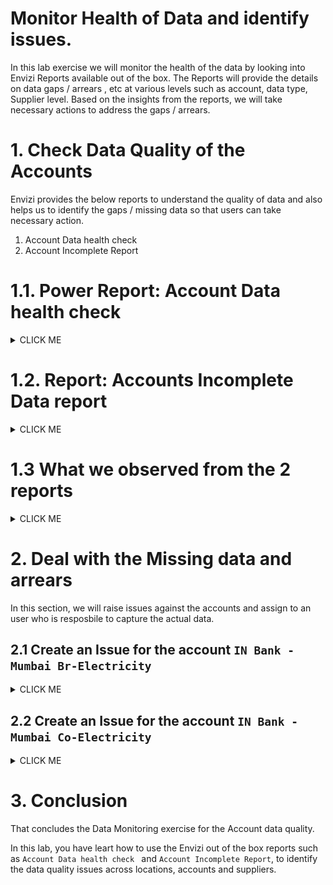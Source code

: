 
# Monitor Health of Data and identify issues.

In this lab exercise we will monitor the health of the data by looking into Envizi Reports available out of the box. The Reports will provide the details on data gaps / arrears , etc at various levels such as  account, data type, Supplier level.  Based on the insights from the reports, we will take necessary actions to address the gaps / arrears.


# 1. Check Data Quality of the Accounts

Envizi provides the below reports to understand the quality of data and also helps us to identify the gaps / missing data so that users can take necessary action. 

1. Account Data health check 
2. Account Incomplete Report

# 1.1. Power Report: Account Data health check

<details><summary>CLICK ME</summary>

Account Data health check is a power report which helps us to analyze health of data loaded into the accounts in Envizi. By looking into the report, the data capture team can understand what % of accounts have the data captured in last 4 months and what is the % of accounts for which data need to be catpured. 

In this section we will go through these reports and get the insights on the data which we have so far loaded into accounts for our organization. 

## 1.1.1 Report Home

### Open Account Data health Check report

1. In the Global Search ->  Choose `Reports` from the drop-down and enter `health` in the text box to search for the report. 

<img src="images/Account-Data-health-check-report-search.png">


2. Click on the `Account Data health Check` PowerReport from the results.

<img src="images/Account-Data-health-check-report-reports.png">


3. View the  report opened in new browser tab, which provides Account health details across overall organization

<img src="images/Account-Data-health-check-home.png">   


### Apply Filter for Group Level 1

4. Click `Group Filter` on right-hand corner and select your group in `Group Level 1` ( Ex: `IN Bank`) and close

Now, the page shows `Data Activity` and `Data Gaps` related to the group which you have selected. 

As per the screenshot , 87% of the accounts have the data captured in last 4 months. 

<img src="images/Account-Data-health-check-Group.png"> 

## 1.1.2 Data Activity - Current

### Current Home

5. Click on `View` under `Data Activity - Current` in the above screen to view more details

This page  displays the information by category wise (electricity, fugitive gases, ) and also by Supplier-wise. 

As per the screenshot, there are 27 Accounts for which the data is loaded in last 4 months. 

<img src="images/Account-Data-health-check-Current.png"> 

### Account Information

6. Click on `Account Information` in the above screen to view those accounts

Notice the `Last Date of Data` column, which indicates when the data is last captured in this account (in last 4 months)

<img src="images/Account-Data-health-check-Current-Account.png"> 


## 1.1.3 Data Activity - Arrears

7. Go back to home page of `Account Data Health Check` report 

8. Click on `View` under `Arrears` to look at the Accounts for which data is `NOT` captured in `last 4 months`.

<img src="images/Account-Data-health-check-Group-arrears.png"> 

### Arrears Home

9. There are few accounts for which the data is not captured in last 4 months. Click on the `Account Information` to view those accounts

<img src="images/Account-Data-health-check-Arrears.png"> 

### Account Information

Looking at the `Last Date of Data` column (eg: June 30, 2023) , the data capture team can identify that they need to capture the latest data into these accounts and work on it further.  For example, at the time of this report (refer screenhot - Last updated on 09/12/2023 03:07 AM),  its been more than 4 months  that the data is not captured into these accounts, hence identified as arrears.  

<img src="images/Account-Data-health-check-Arrears-Account.png"> 

## 1.1.4 Data Gaps

10. Lets go back to `Home` page and look at the `Data Gaps`. The bar graphs under `Data Gaps` section shows that from July 2023 there is lot of accured data, which  means the 
system has estimate the data based on previously available data because the accounts are not loaded. 


<img src="images/Account-Data-health-check-home-gaps-view.png"> 

### Data Gaps Home

11. Click on `View` in the above screen to see more details


By default, the page opens with `last 12 months` data based on the `consumption` for `all the categories` by `Supplier`.

12. Unselect `Select All` and select only `Electricity` , 

<img src="images/Account-Data-health-check-DataGaps-1.png"> 

This gives you more details insights on how much data is loaded, how much is estimate and accrued for this data type. 

From the screenshot you can observe the following
- more than `25%` of electricity data is missed to capture
- however `5 to 6%` of data is estimated data

You can also see the `Date Gaps by Supplier` chart, where you can see that from `which suppliers` the data is missing regularly.  

<img src="images/Account-Data-health-check-DataGaps-ele.png"> 


### Data Gaps by Supplier

13. Click on `BEST` from  `Data Gaps By Supplier` in the above screen to Drill-down on Supplier to get more insights. 

Observe the following.
- Only `55% of data captured is actual data` from Supplier `BEST` and the rest is `MISSING`. 
- Around `38% of data is accrued` 
- Around `6% of data is estimated`

So this is not good sign for data accuracy and quality. Hence there is a need to check with supplier why this data is missing to submit. 

<img src="images/Account-Data-health-check-DataGaps-ele-best.png"> 


### Data Gaps by Supplier in detail

14. Click on `Drill through to BEST details` in the above screen to see the more detailed view

This screen shows location wise data capture from the Supplier. You can see the below 2 locations.
- IN Bank - Mumbai Br
- IN Bank - Mumbai Co


<img src="images/Account-Data-health-check-DataGaps-ele-best-locs.png"> 

### Data Gaps by Supplier in detail - Mumbai Br

15. Select `IN Bank - Mumbai Br` in the above screen.

- As you see in screenshot, `40% of data is missing` for this location. 
- Look at `Month by Month` chart, there is `NO` data supplied for this location from `July 2023` by this Supplier. 
- This is important insight which `needs attention` and required to be notified to concern location / business unit teams to address the issue. 

<img src="images/Account-Data-health-check-DataGaps-ele-best-locs-Br.png">

### Data Gaps by Supplier in detail - Mumbai Co

17. Similarly, Click on   `IN Bank - Mumbai Co` in the above screen and get insights for this location. 

<img src="images/Account-Data-health-check-DataGaps-ele-best-locs-Co.png"> 

### Data Gaps by Supplier in detail - View Accounts

18. Click on `View Accounts` on the above screen to view account-wise details. 

From screenshot , we can see that account `IN Bank - Mumbai Co-Electricity` has lot of  `Estimated` . For data accurancy, it is important to ingest the actual data, hence we will need to address this issue to load data into the system. 

19. Take a note of this account  `IN Bank - Mumbai Co-Electricity` as we will learn how to address this using issue management by raising an issue against the same.

In the next section we will also look at `Accounts Incomplete Data report` and how it helps to get more insights at account level. 

<img src="images/Account-Data-health-check-DataGaps-ele-best-locs-accts.png">

</details>

# 1.2. Report: Accounts Incomplete Data report

<details><summary>CLICK ME</summary>

The Accounts Incomplete Data report provides details of accounts that contain `missing or overlapping data` across the reporting period selected. The report also provides information on what data has been entered in the account if missing or overlapping data is reported in order for you to have some context to the data that has been captured in other months for that account.

Lets look at what this report provides you in details.

## 1.2.1 Open the report and Download as CSV

1. In the Global Search ->  Choose `Reports` from the drop-down and enter `incomplete` in the text box to search for the report. 

2. Click on the `Accounts Incomplete Data` from Reports page. In `Accounts Incomplete Data` window, 
-  Select `Group` for which you want to check the Accounts data status, 
-  leave deafult to Select `Location` to `All locations` and Submit

<img src="images/Account-Incomplete-Run-Report.png">

3. Click on the `Download As CSV` and save it to your local machine.

## 1.2.2 Observe the report content

### View missing data records
4. Open the file as csv or using Microsoft xls   

Look at the below columns 
- Days_In_Month
- Expected_Days_In_Month
- Days_Mismatch

<img src="images/Account-incomplete-file-open.png">   

5. Filter the rows where `Days_Mismatch` is > 0, which gives all the accounts which has missing data for 1 or more days in a given month

### Filter by Location `IN Bank - Mumbai Br`

From the report `Account Data Health check` above, we have observed that `40% of data is missing`  from location `IN Bank - Mumbai Br` of  `electricity` accounts.

Let's dig into details of this  location `IN Bank - Mumbai Br` and corresponding accounts.

6. Apply Filter on `Location` column for `IN Bank - Mumbai Br`

7. Observe the following
- data is missing for all the days starting from the month of July 2023 till Oct 2023 (at the time of report) for this account
- the account is `IN Bank - Mumbai Br-Electricity`

<img src="images/Envizi-Report-Account-incomplete-filter.png">   

We will learn how to address this using issue management by raising an issue against the same

</details>

# 1.3 What we observed from the 2 reports

<details><summary>CLICK ME</summary>

What we observed from the reports `Account Data health check` & `Accounts Incomplete Data` reports?

### Account Data health check report

From the `Account Data health check` report, we have identified 
-  % of accounts which are missing data from last 4 months
-  type of data which is missing mostly
-  which locations are missing data, and what %
-  what is % of estimated data and which accounts / locations has estimate data
-  Suppliers who is not providing data from last few months

### Accounts Incomplete Data report

From the `Accounts Incomplete Data report` report, we have identified 
- identitfied missing data across all locations 
- identified how many days of data is missig for each account 

### Identified Accounts 

In the above exercise, we have encountered couple of accounts which having data quality issues like - missing data  or having esitmated data instead of actual data. 

- Account:  `IN Bank - Mumbai Br-Electricity` - address Missing data 
- Account:  `IN Bank - Mumbai Co-Electricity` - address Estimate data, capture actual data. 

In the next section, we will learn how to use the issue management to raise and track the issue against these data gaps and address them.

</details>

# 2. Deal with the Missing data and arrears 

In this section, we will raise issues against the accounts and assign to an user who is resposbile to capture the actual data.  

## 2.1 Create an Issue for the account `IN Bank - Mumbai Br-Electricity`

<details><summary>CLICK ME</summary>

### 2.1.1 Open the Account Summary Page

1. In Global Search, search for the Account `IN Bank - Mumbai Br-Electricity` and Open the Account Summary page.

2. On Account Summary page, right-hand corner, click on `Show / hide Preview Panel`

3. Click on Scroll down button in `Issues` section.

<img src="images/Envizi-Account-Issue-2.png">

### 2.1.2 Create an Issue

4. Click on `ADD` button

5. Provide below deatails on the new window and Save.
- Type: `Data Capture`
- Summary: Provide brief description about the issue
- Description: Provide more details related to the issue to understand the issue better and acted upon
- Source: Leave defaults `Accounts`
- Related to: Leave deafault, shows account name for which the issue is being raised for
- Priority: Select as per issue's context
- Assignee: Select the email address of the user whom this issue has to be assigned to and worked upon. It good practise to select a user who would be responsible for capturing the data from the location.  If not, assign it to self.
- Reporter: Leave defaults
- Category: Leave defaults to `Data Capture` 
- Sub Category: Select `Account in Arrears` or `Missing Records`
- Capture Data From: Select the data from which the data has to be captured
- Capture Data To: Select the data till when the data has to be captured
- Due Date: Select by when the issue has to be acted upon

1. Click on `Save` button

<img src="images/Envizi-Account-Issue-3.png"> 

### 2.1.3 View Issue

6. View the issue created under `Issues`

<img src="images/Envizi-Account-Issue-raised-1.png">

7. Click on the issue ID and view the details

<img src="images/Envizi-Account-Issue-raised-2.png">

#### Email notification

8. You can also check your email for the email notification received.  Both sender and receiver should be notified of the issue. You might have recevied a similar email as shown below. 

You can click on `View` button in the email which takes you to Envizi's Issue page directly

<img src="images/Envizi-issue-raise-email-notify.png">

Please ignore the status change update on the email 

</details>

## 2.2 Create an Issue for the account `IN Bank - Mumbai Co-Electricity`

<details><summary>CLICK ME</summary>

### 2.2.1 Open the Account Summary Page

1. In Global Search, search for the Account `IN Bank - Mumbai Co-Electricity` and Open the Account Summary page.

<img src="images/Envizi-Account-mumabai-co-elec-missing_estimated.png">

### 2.2.2 Create an Issue

2. Create an issue as mentioned in section 2.1.2

<img src="images/Envizi-Account-Issue-raised-MumbaiCo-ele.png">


Please note that we will address this issue in the upcoming labs. 

In this exercise continue to resolve the issue raised for account `IN Bank - Mumbai Br-Electricity`

</details>


# 3. Conclusion
That concludes the Data Monitoring exercise for the Account data quality.

In this lab, you have leart how to use the Envizi out of the box reports such as `Account Data health check ` and `Account Incomplete Report`,  to identify the data quality issues across locations, accounts and suppliers. 
